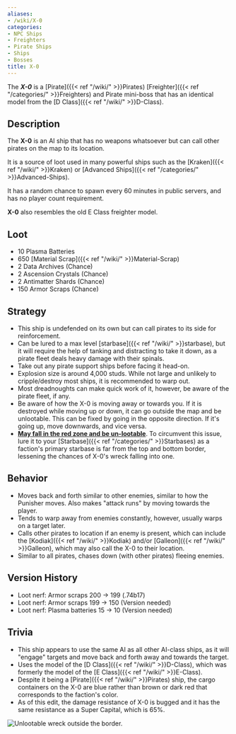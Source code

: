 ```yaml
---
aliases:
- /wiki/X-0
categories:
- NPC Ships
- Freighters
- Pirate Ships
- Ships
- Bosses
title: X-0
---
```


The **_X-0_** is a [Pirate]({{< ref "/wiki/" >}}Pirates) [Freighter]({{< ref "/categories/" >}}Freighters) and Pirate mini-boss that has an identical model from the [D Class]({{< ref "/wiki/" >}}D-Class). 

## Description

The **X-0** is an AI ship that has no weapons whatsoever but can call other pirates on the map to its location.

It is a source of loot used in many powerful ships such as the [Kraken]({{< ref "/wiki/" >}}Kraken) or [Advanced Ships]({{< ref "/categories/" >}}Advanced-Ships).

It has a random chance to spawn every 60 minutes in public servers, and has no player count requirement.

**X-0** also resembles the old E Class freighter model.

## Loot

- 10 Plasma Batteries
- 650 [Material Scrap]({{< ref "/wiki/" >}}Material-Scrap)
- 2 Data Archives (Chance)
- 2 Ascension Crystals (Chance)
- 2 Antimatter Shards (Chance)
- 150 Armor Scraps (Chance)

## Strategy

- This ship is undefended on its own but can call pirates to its side for reinforcement.
- Can be lured to a max level [starbase]({{< ref "/wiki/" >}}starbase), but it will require the help of tanking and distracting to take it down, as a pirate fleet deals heavy damage with their spinals.
- Take out any pirate support ships before facing it head-on.
- Explosion size is around 4,000 studs. While not large and unlikely to cripple/destroy most ships, it is recommended to warp out.
- Most dreadnoughts can make quick work of it, however, be aware of the pirate fleet, if any.
- Be aware of how the X-0 is moving away or towards you. If it is destroyed while moving up or down, it can go outside the map and be unlootable. This can be fixed by going in the opposite direction. If it's going up, move downwards, and vice versa.
- **<u>May fall in the red zone and be un-lootable</u>**. To circumvent this issue, lure it to your [Starbase]({{< ref "/categories/" >}}Starbases) as a faction's primary starbase is far from the top and bottom border, lessening the chances of X-0's wreck falling into one.

## Behavior

- Moves back and forth similar to other enemies, similar to how the Punisher moves. Also makes "attack runs" by moving towards the player.
- Tends to warp away from enemies constantly, however, usually warps on a target later.
- Calls other pirates to location if an enemy is present, which can include the [Kodiak]({{< ref "/wiki/" >}}Kodiak) and/or [Galleon]({{< ref "/wiki/" >}}Galleon), which may also call the X-0 to their location.
- Similar to all pirates, chases down (with other pirates) fleeing enemies.

## Version History 

- Loot nerf: Armor scraps 200 -> 199 (.74b17)
- Loot nerf: Armor scraps 199 -> 150 (Version needed)
- Loot nerf: Plasma batteries 15 -> 10 (Version needed)

## Trivia

- This ship appears to use the same AI as all other AI-class ships, as it will "engage" targets and move back and forth away and towards the target.
- Uses the model of the [D Class]({{< ref "/wiki/" >}}D-Class), which was formerly the model of the [E Class]({{< ref "/wiki/" >}}E-Class).
- Despite it being a [Pirate]({{< ref "/wiki/" >}}Pirates) ship, the cargo containers on the X-0 are blue rather than brown or dark red that corresponds to the faction's color.
- As of this edit, the damage resistance of X-0 is bugged and it has the same resistance as a Super Capital, which is 65%.

![Unlootable wreck outside the
border.](X-0_wreck_border.png "Unlootable wreck outside the border.")